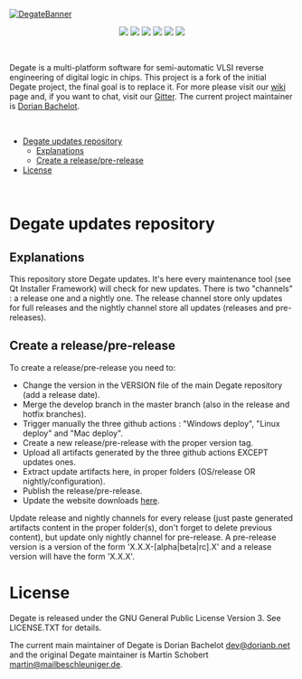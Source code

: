 [![DegateBanner](https://raw.githubusercontent.com/DegateCommunity/Degate/develop/etc/degate_banner.png)](https://github.com/DegateCommunity)

<p align="center">
    <a href="https://gitter.im/DegateCommunity/Degate" alt="Gitter">
        <img src="https://badges.gitter.im/DegateCommunity/Degate.svg" /></a>
    <a href="https://github.com/DegateCommunity/Degate/blob/master/LICENSE.TXT" alt="License">
        <img src="https://img.shields.io/github/license/DegateCommunity/Degate" /></a>
    <a href="https://github.com/DegateCommunity/Degate/issues" alt="GitHub Issues">
        <img src="https://img.shields.io/github/issues/DegateCommunity/Degate" /></a>
    <a href="https://github.com/DegateCommunity/Degate/commits/develop" alt="Last Commit">
        <img src="https://img.shields.io/github/last-commit/DegateCommunity/Degate/develop" /></a>
    <a href="https://github.com/DegateCommunity/Degate/releases" alt="Last Release">
        <img src="https://img.shields.io/github/release-date-pre/DegateCommunity/Degate" /></a>
    <a href="https://github.com/DegateCommunity/Degate/graphs/contributors" alt="Contributors">
        <img src="https://img.shields.io/github/contributors/DegateCommunity/Degate" /></a>
</p>

&nbsp;

Degate is a multi-platform software for semi-automatic VLSI reverse engineering of digital logic in chips. This project is a fork of the initial Degate project, the final goal is to replace it. For more please visit our [wiki](https://github.com/DegateCommunity/Degate/wiki) page and, if you want to chat, visit our [Gitter](https://gitter.im/DegateCommunity/Degate). The current project maintainer is [Dorian Bachelot](https://github.com/DorianBDev).

&nbsp;

- [Degate updates repository](#degate-updates-repository)
  - [Explanations](#explanations)
  - [Create a release/pre-release](#create-a-releasepre-release)
- [License](#license)

&nbsp;

# Degate updates repository

## Explanations

This repository store Degate updates. It's here every maintenance tool (see Qt Installer Framework) will check for new updates. There is two "channels" : a release one and a nightly one. The release channel store only updates for full releases and the nightly channel store all updates (releases and pre-releases).

## Create a release/pre-release

To create a release/pre-release you need to:
- Change the version in the VERSION file of the main Degate repository (add a release date).
- Merge the develop branch in the master branch (also in the release and hotfix branches).
- Trigger manually the three github actions : "Windows deploy", "Linux deploy" and "Mac deploy".
- Create a new release/pre-release with the proper version tag.
- Upload all artifacts generated by the three github actions EXCEPT updates ones.
- Extract update artifacts here, in proper folders (OS/release OR nightly/configuration).
- Publish the release/pre-release.
- Update the website downloads [here](https://github.com/DegateCommunity/degatecommunity.github.io/blob/main/config.json).

Update release and nightly channels for every release (just paste generated artifacts content in the proper folder(s), don't forget to delete previous content), but update only nightly channel for pre-release. A pre-release version is a version of the form 'X.X.X-[alpha|beta|rc].X' and a release version will have the form 'X.X.X'.

# License

Degate is released under the GNU General Public License Version 3. See LICENSE.TXT for details.

The current main maintainer of Degate is Dorian Bachelot dev@dorianb.net and the original Degate maintainer is Martin Schobert martin@mailbeschleuniger.de.
